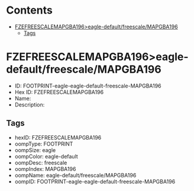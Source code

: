



Contents
========

* [FZEFREESCALEMAPGBA196>eagle-default/freescale/MAPGBA196](#fzefreescalemapgba196eagle-defaultfreescalemapgba196)
	* [Tags](#tags)

# FZEFREESCALEMAPGBA196>eagle-default/freescale/MAPGBA196

- ID: FOOTPRINT-eagle-eagle-default-freescale-MAPGBA196
- Hex ID: FZEFREESCALEMAPGBA196
- Name: 
- Description: 

## Tags

- hexID: FZEFREESCALEMAPGBA196
- oompType: FOOTPRINT
- oompSize: eagle
- oompColor: eagle-default
- oompDesc: freescale
- oompIndex: MAPGBA196
- oompName: eagle-default/freescale/MAPGBA196
- oompID: FOOTPRINT-eagle-eagle-default-freescale-MAPGBA196

